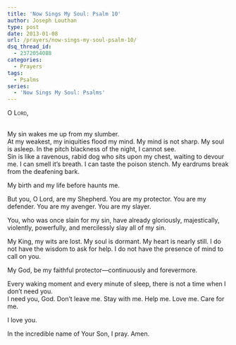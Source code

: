 ```yaml
---
title: 'Now Sings My Soul: Psalm 10'
author: Joseph Louthan
type: post
date: 2013-01-08
url: /prayers/now-sings-my-soul-psalm-10/
dsq_thread_id:
  - 2372054088
categories:
  - Prayers
tags:
  - Psalms
series:
  - 'Now Sings My Soul: Psalms'
---
```

<div style="font-variant: small-caps;">
  O Lord,
</div>
&nbsp;

My sin wakes me up from my slumber.  
At my weakest, my iniquities flood my mind. My mind is not sharp. My soul is asleep. In the pitch blackness of the night, I cannot see.  
Sin is like a ravenous, rabid dog who sits upon my chest, waiting to devour me. I can smell it’s breath. I can taste the poison stench. My eardrums break from the deafening bark.

My birth and my life before haunts me.

But you, O Lord, are my Shepherd. You are my protector. You are my defender. You are my avenger. You are my slayer.

You, who was once slain for my sin, have already gloriously, majestically, violently, powerfully, and mercilessly slay all of my sin.

My King, my wits are lost. My soul is dormant. My heart is nearly still. I do not have the wisdom to ask for help. I do not have the presence of mind to call on you.

My God, be my faithful protector—continuously and forevermore.

Every waking moment and every minute of sleep, there is not a time when I don’t need you.  
I need you, God. Don’t leave me. Stay with me. Help me. Love me. Care for me.  

I love you.

In the incredible name of Your Son, I pray.
Amen.
